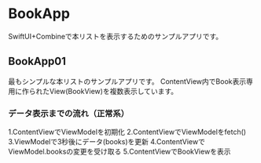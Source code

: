# BookApp
SwiftUI+Combineで本リストを表示するためのサンプルアプリです。

## BookApp01
最もシンプルな本リストのサンプルアプリです。
ContentView内でBook表示専用に作られたView(BookView)を複数表示しています。

### データ表示までの流れ（正常系）
1.ContentViewでViewModelを初期化
2.ContentViewでViewModelをfetch()
3.ViewModelで3秒後にデータ(books)を更新
4.ContentViewでViewModel.booksの変更を受け取る
5.ContentViewでBookViewを表示
